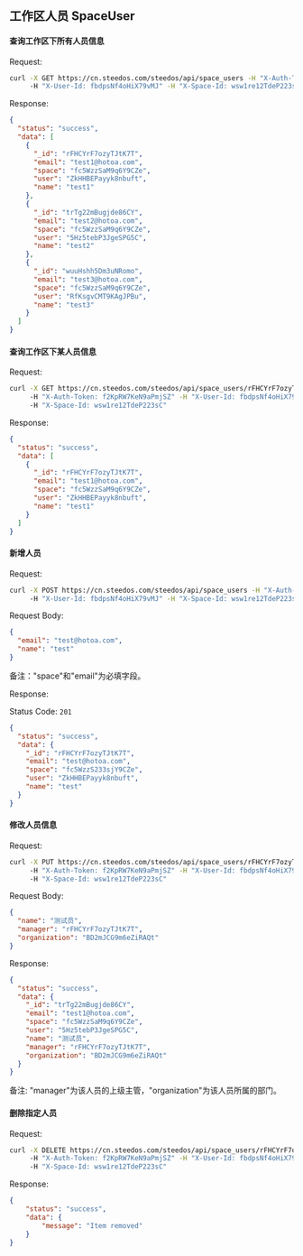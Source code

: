 ## 工作区人员  SpaceUser

#### 查询工作区下所有人员信息

Request:
```bash
curl -X GET https://cn.steedos.com/steedos/api/space_users -H "X-Auth-Token: f2KpRW7KeN9aPmjSZ" 
     -H "X-User-Id: fbdpsNf4oHiX79vMJ" -H "X-Space-Id: wsw1re12TdeP223sC"
```

Response:
```json
{
  "status": "success",
  "data": [
    {
      "_id": "rFHCYrF7ozyTJtK7T",
      "email": "test1@hotoa.com",
      "space": "fc5WzzSaM9q6Y9CZe",
      "user": "ZkHHBEPayyk8nbuft",
      "name": "test1"
    },
    {
      "_id": "trTg22mBugjde86CY",
      "email": "test2@hotoa.com",
      "space": "fc5WzzSaM9q6Y9CZe",
      "user": "5Hz5tebP3JgeSPG5C",
      "name": "test2"
    },
    {
      "_id": "wuuHshh5Dm3uNRomo",
      "email": "test3@hotoa.com",
      "space": "fc5WzzSaM9q6Y9CZe",
      "user": "RfKsgvCMT9KAgJPBu",
      "name": "test3"
    }
  ]
}
```

#### 查询工作区下某人员信息

Request:
```bash
curl -X GET https://cn.steedos.com/steedos/api/space_users/rFHCYrF7ozyTJtK7T
     -H "X-Auth-Token: f2KpRW7KeN9aPmjSZ" -H "X-User-Id: fbdpsNf4oHiX79vMJ" 
     -H "X-Space-Id: wsw1re12TdeP223sC"
```

Response:
```json
{
  "status": "success",
  "data": [
    {
      "_id": "rFHCYrF7ozyTJtK7T",
      "email": "test1@hotoa.com",
      "space": "fc5WzzSaM9q6Y9CZe",
      "user": "ZkHHBEPayyk8nbuft",
      "name": "test1"
    }
  ]
}
```

#### 新增人员

Request:
```bash
curl -X POST https://cn.steedos.com/steedos/api/space_users -H "X-Auth-Token: f2KpRW7KeN9aPmjSZ" 
     -H "X-User-Id: fbdpsNf4oHiX79vMJ" -H "X-Space-Id: wsw1re12TdeP223sC"
````

Request Body:
```json
{
  "email": "test@hotoa.com",
  "name": "test"
}
```
备注："space"和"email"为必填字段。

Response:

Status Code: `201`
```json
{
  "status": "success",
  "data": {
    "_id": "rFHCYrF7ozyTJtK7T",
    "email": "test@hotoa.com",
    "space": "fc5WzzS233sjY9CZe",
    "user": "ZkHHBEPayyk8nbuft",
    "name": "test"
  }
}
```

#### 修改人员信息
Request:
```bash
curl -X PUT https://cn.steedos.com/steedos/api/space_users/rFHCYrF7ozyTJtK7T 
     -H "X-Auth-Token: f2KpRW7KeN9aPmjSZ" -H "X-User-Id: fbdpsNf4oHiX79vMJ" 
     -H "X-Space-Id: wsw1re12TdeP223sC"
```

Request Body:
```json
{
  "name": "测试员",
  "manager": "rFHCYrF7ozyTJtK7T",
  "organization": "BD2mJCG9m6eZiRAQt"
}
```

Response:
```json
{
  "status": "success",
  "data": {
    "_id": "trTg22mBugjde86CY",
    "email": "test1@hotoa.com",
    "space": "fc5WzzSaM9q6Y9CZe",
    "user": "5Hz5tebP3JgeSPG5C",
    "name": "测试员",
    "manager": "rFHCYrF7ozyTJtK7T",
    "organization": "BD2mJCG9m6eZiRAQt"
  }
}
```
备注: "manager"为该人员的上级主管，"organization"为该人员所属的部门。

#### 删除指定人员
Request:
```bash
curl -X DELETE https://cn.steedos.com/steedos/api/space_users/rFHCYrF7ozyTJtK7T 
     -H "X-Auth-Token: f2KpRW7KeN9aPmjSZ" -H "X-User-Id: fbdpsNf4oHiX79vMJ" 
     -H "X-Space-Id: wsw1re12TdeP223sC"
```

Response:
```json
{
    "status": "success",
    "data": {
        "message": "Item removed"
    }
}
```



